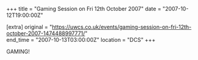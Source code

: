 +++
title = "Gaming Session on Fri 12th October 2007"
date = "2007-10-12T19:00:00Z"

[extra]
original = "https://uwcs.co.uk/events/gaming-session-on-fri-12th-october-2007-1474488997771/"    
end_time = "2007-10-13T03:00:00Z"
location = "DCS"
+++

GAMING\!

